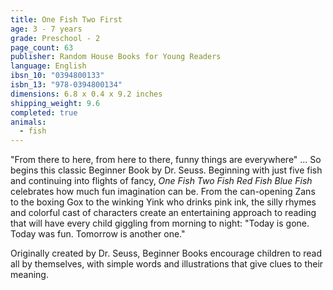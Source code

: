 ```yaml
---
title: One Fish Two First
age: 3 - 7 years
grade: Preschool - 2
page_count: 63
publisher: Random House Books for Young Readers
language: English
ibsn_10: "0394800133"
isbn_13: "978-0394800134"
dimensions: 6.8 x 0.4 x 9.2 inches
shipping_weight: 9.6
completed: true
animals:
  - fish
---
```


"From there to here, from here to there, funny things are everywhere" ... So begins this classic Beginner Book by Dr. Seuss. Beginning with just five fish and continuing into flights of fancy, *One Fish Two Fish Red Fish Blue Fish* celebrates how much fun imagination can be. From the can-opening Zans to the boxing Gox to the winking Yink who drinks pink ink, the silly rhymes and colorful cast of characters create an entertaining approach to reading that will have every child giggling from morning to night: "Today is gone. Today was fun. Tomorrow is another one."

Originally created by Dr. Seuss, Beginner Books encourage children to read all by themselves, with simple words and illustrations that give clues to their meaning.
